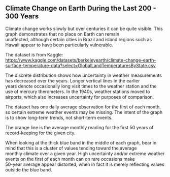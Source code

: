 ## Climate Change on Earth During the Last 200 - 300 Years

Climate change works slowly but over centuries it can be quite visible. This graph demonstrates that no place on Earth can remain </br>
unaffected, although certain cities in Brazil and island regions such as Hawaii appear to have been particularly vulnerable.

The dataset is from Kaggle: https://www.kaggle.com/datasets/berkeleyearth/climate-change-earth-surface-temperature-data?select=GlobalLandTemperaturesByState.csv

The discrete distribution shows how uncertainty in weather measurements has decreased over the years. Longer vertical lines in the earlier </br>
years denote occasionally long visit times to the weather station and the use of mercury therometers. In the 1940s, weather stations moved to airports, 
which also increases uncertainty for purposes of comparison.

The dataset has one daily average observation for the first of each month, so certain extreme weather events may be missing. The intent of the graph
is to show long-term trends, not short-term events.

The orange line is the average monthly reading for the first 50 years of record-keeping for the given city. 

When looking at the thick blue band in the middle of each graph, bear in mind that this is a cluster of values tending toward the average </br>
monthly climate over a given year. High uncertainty and/or extreme weather events on the first of each month can on rare occasions make </br>
50-year average appear distorted, when in fact it is merely reflecting values outside the blue band.
